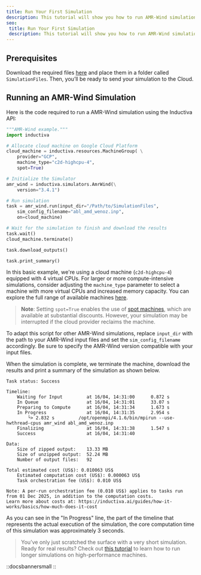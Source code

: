 ```yaml
---
title: Run Your First Simulation
description: This tutorial will show you how to run AMR-Wind simulations using the Inductiva API. We will cover the `abl_amd_wenoz` use case from the test files folder of the AMR-Wind GitHub repository to help you get started with simulations.
seo:
 title: Run Your First Simulation
 description: This tutorial will show you how to run AMR-Wind simulations using the Inductiva API. We will cover the `abl_amd_wenoz` use case from the test files folder of the AMR-Wind GitHub repository to help you get started with simulations.
---
```


## Prerequisites
Download the required files [here](https://github.com/Exawind/amr-wind/tree/main/test/test_files/abl_amd_wenoz) and place them in a folder called `SimulationFiles`. Then, you’ll be ready to send your simulation to the Cloud.

## Running an AMR-Wind Simulation
Here is the code required to run a AMR-Wind simulation using the Inductiva API:

```python
"""AMR-Wind example."""
import inductiva

# Allocate cloud machine on Google Cloud Platform
cloud_machine = inductiva.resources.MachineGroup( \
    provider="GCP",
    machine_type="c2d-highcpu-4",
    spot=True)

# Initialize the Simulator
amr_wind = inductiva.simulators.AmrWind(\
    version="3.4.1")

# Run simulation
task = amr_wind.run(input_dir="/Path/to/SimulationFiles",
    sim_config_filename="abl_amd_wenoz.inp",
    on=cloud_machine)

# Wait for the simulation to finish and download the results
task.wait()
cloud_machine.terminate()

task.download_outputs()

task.print_summary()
```

In this basic example, we're using a cloud machine (`c2d-highcpu-4`) equipped with 4 virtual CPUs.
For larger or more compute-intensive simulations, consider adjusting the `machine_type` parameter to select
a machine with more virtual CPUs and increased memory capacity. You can explore the full range of available machines [here](https://console.inductiva.ai/machine-groups/instance-types).

> **Note**: Setting `spot=True` enables the use of [spot machines](how-it-works/machines/spot-machines.md), which are available at substantial discounts.
> However, your simulation may be interrupted if the cloud provider reclaims the machine.

To adapt this script for other AMR-Wind simulations, replace `input_dir` with the path to your AMR-Wind input files
and set the `sim_config_filename` accordingly. Be sure to specify the AMR-Wind version compatible with your input files.

When the simulation is complete, we terminate the machine, download the results and print a summary of the simulation as shown below.

```
Task status: Success

Timeline:
	Waiting for Input         at 16/04, 14:31:00      0.872 s
	In Queue                  at 16/04, 14:31:01      33.07 s
	Preparing to Compute      at 16/04, 14:31:34      1.673 s
	In Progress               at 16/04, 14:31:35      2.954 s
		└> 2.832 s         /opt/openmpi/4.1.6/bin/mpirun --use-hwthread-cpus amr_wind abl_amd_wenoz.inp
	Finalizing                at 16/04, 14:31:38      1.547 s
	Success                   at 16/04, 14:31:40

Data:
	Size of zipped output:    13.33 MB
	Size of unzipped output:  52.24 MB
	Number of output files:   92

Total estimated cost (US$): 0.010063 US$
	Estimated computation cost (US$): 0.000063 US$
	Task orchestration fee (US$): 0.010 US$

Note: A per-run orchestration fee (0.010 US$) applies to tasks run from 01 Dec 2025, in addition to the computation costs.
Learn more about costs at: https://inductiva.ai/guides/how-it-works/basics/how-much-does-it-cost
```

As you can see in the "In Progress" line, the part of the timeline that represents the actual execution of the simulation,
the core computation time of this simulation was approximately 3 seconds.

> You’ve only just scratched the surface with a very short simulation. Ready for real results? Check out [this tutorial](run-flow-cylinder-case) to learn how to run longer simulations on high-performance machines.

::docsbannersmall
::
